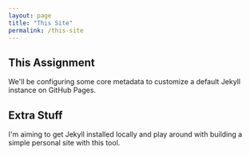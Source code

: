 ```yaml
---
layout: page
title: "This Site"
permalink: /this-site
---
```

## This Assignment
We'll be configuring some core metadata to customize a default Jekyll instance on GitHub Pages.
 
## Extra Stuff
I'm aiming to get Jekyll installed locally and play around with building a simple personal site with this tool.
